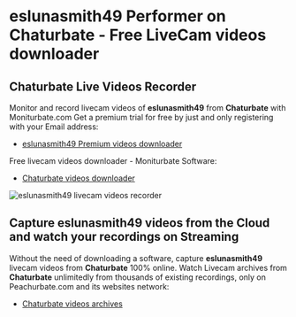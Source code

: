 # eslunasmith49 Performer on Chaturbate - Free LiveCam videos downloader

## Chaturbate Live Videos Recorder

Monitor and record livecam videos of **eslunasmith49** from **Chaturbate** with Moniturbate.com
Get a premium trial for free by just and only registering with your Email address:
* [eslunasmith49 Premium videos downloader](https://moniturbate.com/request-demo-licence-key.html)

Free livecam videos downloader - Moniturbate Software:
* [Chaturbate videos downloader](https://moniturbate.com/moniturbate-download-software.html)

![eslunasmith49 livecam videos recorder](https://peachurnet.com/templates/moniturbate-software.png)


## Capture eslunasmith49 videos from the Cloud and watch your recordings on Streaming

Without the need of downloading a software, capture **eslunasmith49** livecam videos from **Chaturbate** 100% online.
Watch Livecam archives from **Chaturbate** unlimitedly from thousands of existing recordings, only on Peachurbate.com and its websites network:
* [Chaturbate videos archives](https://peachurnet.com/)